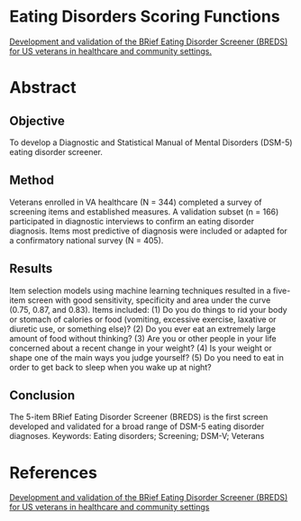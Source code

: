 # Eating Disorders Scoring Functions

[Development and validation of the BRief Eating Disorder Screener (BREDS) for US veterans in healthcare and community settings.](#masheb2024) 

# Abstract
## Objective
To develop a Diagnostic and Statistical Manual of Mental Disorders (DSM-5) eating disorder screener.

## Method
Veterans enrolled in VA healthcare (N = 344) completed a survey of screening items and established measures. A validation subset (n = 166) participated in diagnostic interviews to confirm an eating disorder diagnosis. Items most predictive of diagnosis were included or adapted for a confirmatory national survey (N = 405).
## Results
Item selection models using machine learning techniques resulted in a five-item screen with good sensitivity, specificity and area under the curve (0.75, 0.87, and 0.83). Items included: (1) Do you do things to rid your body or stomach of calories or food (vomiting, excessive exercise, laxative or diuretic use, or something else)? (2) Do you ever eat an extremely large amount of food without thinking? (3) Are you or other people in your life concerned about a recent change in your weight? (4) Is your weight or shape one of the main ways you judge yourself? (5) Do you need to eat in order to get back to sleep when you wake up at night?
## Conclusion
The 5-item BRief Eating Disorder Screener (BREDS) is the first screen developed and validated for a broad range of DSM-5 eating disorder diagnoses.
Keywords: Eating disorders; Screening; DSM-V; Veterans


# References
<a name="masheb2024"></a>
[Development and validation of the BRief Eating Disorder Screener (BREDS) for US veterans in healthcare and community settings](https://doi.org/10.1016/j.genhosppsych.2024.12.021)

